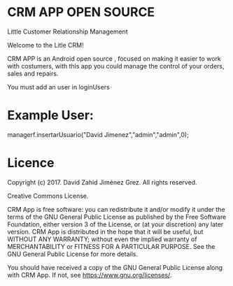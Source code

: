 # CRM APP OPEN SOURCE
Little Customer Relationship Management


Welcome to the Litle CRM!

CRM APP is an Android open source , focused on making it easier to work with costumers, with this app you could manage the control of your orders, sales and repairs.


You must add an user in loginUsers

# Example User: 

managerf.insertarUsuario("David Jimenez","admin","admin",0);




# Licence

Copyright (c) 2017. David Zahid Jiménez Grez. All rights reserved.

Creative Commons License.

CRM App is free software: you can redistribute it and/or modify it under the terms of the GNU General Public License as published by the Free Software Foundation, either version 3 of the License, or (at your discretion) any later version.
CRM App  is distributed in the hope that it will be useful, but WITHOUT ANY WARRANTY; without even the implied warranty of MERCHANTABILITY or FITNESS FOR A PARTICULAR PURPOSE. See the GNU General Public License for more details.

You should have received a copy of the GNU General Public License along with CRM App. If not, see https://www.gnu.org/licenses/.
